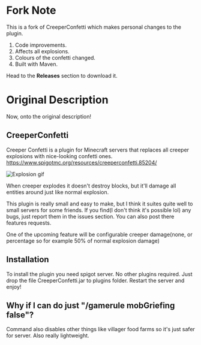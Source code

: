 # Fork Note
This is a fork of CreeperConfetti which makes personal changes to the plugin.

1. Code improvements.
2. Affects all explosions.
3. Colours of the confetti changed.
4. Built with Maven.

Head to the **Releases** section to download it.

# Original Description
Now, onto the original description!

## CreeperConfetti
Creeper Confetti is a plugin for Minecraft servers that replaces all creeper explosions with nice-looking confetti ones.
https://www.spigotmc.org/resources/creeperconfetti.85204/

![Explosion gif](https://imgur.com/AoU7oSn.gif)

When creeper explodes it doesn't destroy blocks, but it'll damage all entities around just like normal explosion.

This plugin is really small and easy to make, but I think it suites quite well to small servers for some friends. If you find(I don't think it's possible lol) any bugs, just report them in the issues section. You can also post there features requests.

One of the upcoming feature will be configurable creeper damage(none, or percentage so for example 50% of normal explosion damage)

## Installation
To install the plugin you need spigot server. No other plugins required. Just drop the file CreeperConfetti.jar to plugins folder. Restart the server and enjoy!

## Why if I can do just "/gamerule mobGriefing false"?
Command also disables other things like villager food farms so it's just safer for server. Also really lightweight.
